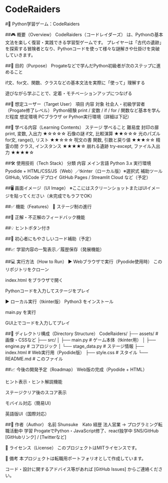 # CodeRaiders

#📘 Python学習ゲーム：CodeRaiders

##🎮 概要（Overview）
CodeRaiders（コードレイダーズ） は、Pythonの基本文法を楽しく復習・実践できる学習型ゲームです。
プレイヤーは「古代の遺跡」を探索する冒険者となり、Pythonコードを使って様々な謎解きや仕掛けを突破していきます。

##🚀 目的（Purpose）
Progateなどで学んだPython初級者が次のステップに進めること

if文、for文、関数、クラスなどの基本文法を実際に「使って」理解する

遊びながら学ぶことで、定着・モチベーションアップにつなげる

##👤 想定ユーザー（Target User）
項目	内容
対象	社会人・初級学習者（Progate修了レベル）
Python経験	print / 変数 / if / for / 関数など基本を学んだ程度
想定環境	PCブラウザ or Python実行環境（詳細は下記）

##🧠 学べる内容（Learning Contents）
ステージ	学べること	難易度
封印の扉	print, 変数, 入出力	★☆☆☆☆
石像の謎	if文, 比較演算	★★☆☆☆
光のパズル	for文, range(), リスト	★★☆☆☆
呪文の書	関数, 引数と戻り値	★★★☆☆
精霊の間	クラス, インスタンス	★★★★☆
崩れる遺跡	try-except, ファイル入出力	★★★★☆

##🛠 使用技術（Tech Stack）
分類	内容
メイン言語	Python 3.x
実行環境	Pyodide + HTML/CSS/JS（Web）／tkinter（ローカル版）※選択式
補助ツール	GitHub, VSCode
デプロイ	GitHub Pages / Streamlit Cloud など（予定）

##🖥️ 画面イメージ（UI Image）
※ここにはスクリーンショットまたはUIイメージを貼ってください（未完成でもラフでOK）

##✅ 機能（Features）
🧩 ステージ制の進行

##🧠 正解・不正解のフィードバック機能

##💡 ヒントボタン付き

##📘 初心者にもやさしいコード補助（予定）

##📈 学習内容の一覧表示／履歴保存（発展機能）

##💻 実行方法（How to Run）
▶ Webブラウザで実行（Pyodide使用時）
このリポジトリをクローン

index.html をブラウザで開く

Pythonコードを入力してステージをプレイ

▶ ローカル実行（tkinter版）
Python3 をインストール

main.py を実行

GUI上でコードを入力してプレイ

##📂 ディレクトリ構成（Directory Structure）
CodeRaiders/
├── assets/             # 画像・CSSなど
├── src/
│   ├── main.py         # ゲーム本体（tkinter用）
│   ├── engine.py       # コアロジック
│   └── stage_data.py   # ステージ情報
├── index.html          # Web実行用（Pyodide版）
├── style.css           # スタイル
└── README.md           # このファイル

##📈 今後の開発予定（Roadmap）
 Web版の完成（Pyodide + HTML）

 ヒント表示・ヒント解説機能

 ステージクリア後のスコア表示

 モバイル対応（簡易UI）

 英語版UI（国際対応）

##👤 作者（Author）
名前	Shunsuke　Kato
経歴	法人営業 → プログラミング転職活動中
学習	ProgateでPython・JavaScript修了、react独学中
SNS/GitHub	[GitHubリンク] / [Twitterなど]

📮 ライセンス（License）
このプロジェクトはMITライセンスです。

📝 備考
本プロジェクトは転職用ポートフォリオとして作成しています。

コード・設計に関するアドバイス等があれば [GitHub Issues] からご連絡ください。
